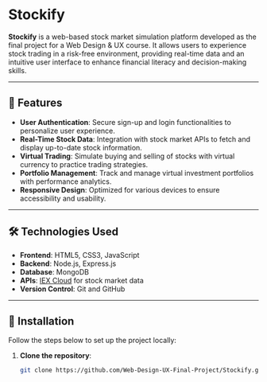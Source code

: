 # Stockify

**Stockify** is a web-based stock market simulation platform developed as the final project for a Web Design & UX course. It allows users to experience stock trading in a risk-free environment, providing real-time data and an intuitive user interface to enhance financial literacy and decision-making skills.

---

## 🚀 Features

- **User Authentication**: Secure sign-up and login functionalities to personalize user experience.
- **Real-Time Stock Data**: Integration with stock market APIs to fetch and display up-to-date stock information.
- **Virtual Trading**: Simulate buying and selling of stocks with virtual currency to practice trading strategies.
- **Portfolio Management**: Track and manage virtual investment portfolios with performance analytics.
- **Responsive Design**: Optimized for various devices to ensure accessibility and usability.

---

## 🛠️ Technologies Used

- **Frontend**: HTML5, CSS3, JavaScript
- **Backend**: Node.js, Express.js
- **Database**: MongoDB
- **APIs**: [IEX Cloud](https://iexcloud.io/) for stock market data
- **Version Control**: Git and GitHub

---

## 🧩 Installation

Follow the steps below to set up the project locally:

1. **Clone the repository**:
   ```bash
   git clone https://github.com/Web-Design-UX-Final-Project/Stockify.git

